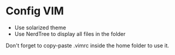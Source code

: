 # Config VIM
- Use solarized theme
- Use NerdTree to display all files in the folder

Don't forget to copy-paste .vimrc inside the home folder to use it.
